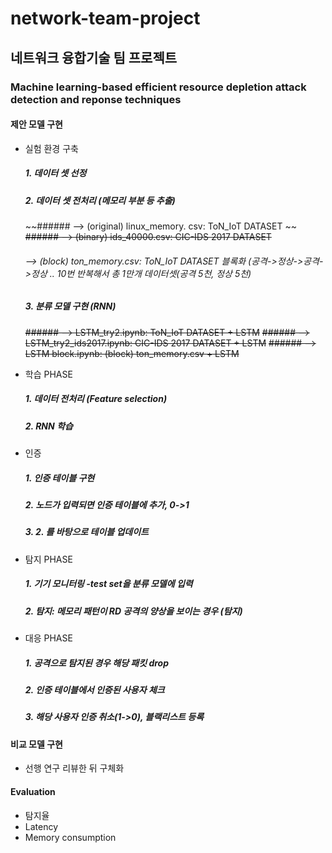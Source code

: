 # network-team-project

## 네트워크 융합기술 팀 프로젝트 
### Machine learning-based efficient resource depletion attack detection and reponse techniques  

#### 제안 모델 구현
- 실험 환경 구축
    ##### 1. 데이터 셋 선정
    ##### 2. 데이터 셋 전처리 (메모리 부분 등 추출)
    ~~###### --> (original) linux_memory. csv: ToN_IoT DATASET ~~
    ~~###### --> (binary) ids_40000.csv: CIC-IDS 2017 DATASET~~
    ###### --> (block) ton_memory.csv: ToN_IoT DATASET 블록화 (공격->정상->공격->정상 .. 10번 반복해서 총 1만개 데이터셋(공격 5천, 정상 5천)
    ##### 3. 분류 모델 구현 (RNN)  
    ~~###### --> LSTM_try2.ipynb: ToN_IoT DATASET + LSTM~~
    ~~###### --> LSTM_try2_ids2017.ipynb: CIC-IDS 2017 DATASET + LSTM~~
    ~~###### --> LSTM block.ipynb: (block) ton_memory.csv + LSTM~~

- 학습 PHASE
    ##### 1. 데이터 전처리 (Feature selection)
    ##### 2. RNN 학습  

- 인증 
    ##### 1. 인증 테이블 구현
    ##### 2. 노드가 입력되면 인증 테이블에 추가, 0->1
    ##### 3. 2. 를 바탕으로 테이블 업데이트  

- 탐지 PHASE
    ##### 1. 기기 모니터링 -test set을 분류 모델에 입력
    ##### 2. 탐지: 메모리 패턴이 RD 공격의 양상을 보이는 경우 (탐지)  

- 대응 PHASE
    ##### 1. 공격으로 탐지된 경우 해당 패킷 drop
    ##### 2. 인증 테이블에서 인증된 사용자 체크
    ##### 3. 해당 사용자 인증 취소(1->0), 블랙리스트 등록  

#### 비교 모델 구현
- 선행 연구 리뷰한 뒤 구체화  

#### Evaluation 
- 탐지율
- Latency
- Memory consumption
